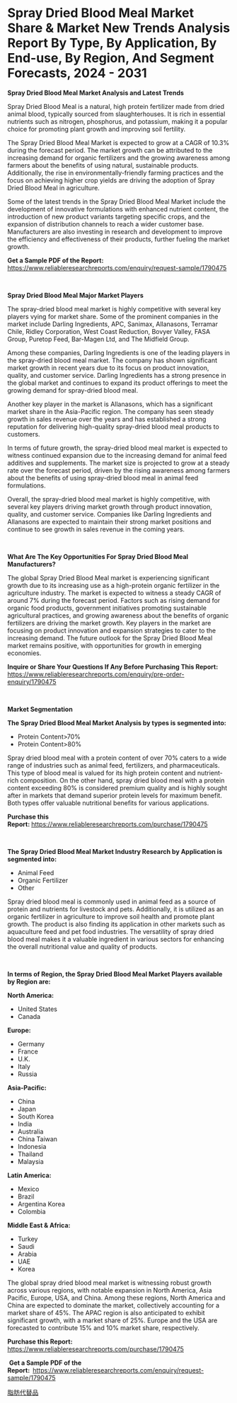 <p><h1>Spray Dried Blood Meal Market Share & Market New Trends Analysis Report By Type, By Application, By End-use, By Region, And Segment Forecasts, 2024 - 2031</h1></p><p><strong>Spray Dried Blood Meal Market Analysis and Latest Trends</strong></p>
<p><p>Spray Dried Blood Meal is a natural, high protein fertilizer made from dried animal blood, typically sourced from slaughterhouses. It is rich in essential nutrients such as nitrogen, phosphorus, and potassium, making it a popular choice for promoting plant growth and improving soil fertility.</p><p>The Spray Dried Blood Meal Market is expected to grow at a CAGR of 10.3% during the forecast period. The market growth can be attributed to the increasing demand for organic fertilizers and the growing awareness among farmers about the benefits of using natural, sustainable products. Additionally, the rise in environmentally-friendly farming practices and the focus on achieving higher crop yields are driving the adoption of Spray Dried Blood Meal in agriculture.</p><p>Some of the latest trends in the Spray Dried Blood Meal Market include the development of innovative formulations with enhanced nutrient content, the introduction of new product variants targeting specific crops, and the expansion of distribution channels to reach a wider customer base. Manufacturers are also investing in research and development to improve the efficiency and effectiveness of their products, further fueling the market growth.</p></p>
<p><strong>Get a Sample PDF of the Report:&nbsp;</strong> <a href="https://www.reliableresearchreports.com/enquiry/request-sample/1790475">https://www.reliableresearchreports.com/enquiry/request-sample/1790475</a></p>
<p>&nbsp;</p>
<p><strong>Spray Dried Blood Meal Major Market Players</strong></p>
<p><p>The spray-dried blood meal market is highly competitive with several key players vying for market share. Some of the prominent companies in the market include Darling Ingredients, APC, Sanimax, Allanasons, Terramar Chile, Ridley Corporation, West Coast Reduction, Bovyer Valley, FASA Group, Puretop Feed, Bar-Magen Ltd, and The Midfield Group.</p><p>Among these companies, Darling Ingredients is one of the leading players in the spray-dried blood meal market. The company has shown significant market growth in recent years due to its focus on product innovation, quality, and customer service. Darling Ingredients has a strong presence in the global market and continues to expand its product offerings to meet the growing demand for spray-dried blood meal.</p><p>Another key player in the market is Allanasons, which has a significant market share in the Asia-Pacific region. The company has seen steady growth in sales revenue over the years and has established a strong reputation for delivering high-quality spray-dried blood meal products to customers.</p><p>In terms of future growth, the spray-dried blood meal market is expected to witness continued expansion due to the increasing demand for animal feed additives and supplements. The market size is projected to grow at a steady rate over the forecast period, driven by the rising awareness among farmers about the benefits of using spray-dried blood meal in animal feed formulations.</p><p>Overall, the spray-dried blood meal market is highly competitive, with several key players driving market growth through product innovation, quality, and customer service. Companies like Darling Ingredients and Allanasons are expected to maintain their strong market positions and continue to see growth in sales revenue in the coming years.</p></p>
<p>&nbsp;</p>
<p><strong>What Are The Key Opportunities For Spray Dried Blood Meal Manufacturers?</strong></p>
<p><p>The global Spray Dried Blood Meal market is experiencing significant growth due to its increasing use as a high-protein organic fertilizer in the agriculture industry. The market is expected to witness a steady CAGR of around 7% during the forecast period. Factors such as rising demand for organic food products, government initiatives promoting sustainable agricultural practices, and growing awareness about the benefits of organic fertilizers are driving the market growth. Key players in the market are focusing on product innovation and expansion strategies to cater to the increasing demand. The future outlook for the Spray Dried Blood Meal market remains positive, with opportunities for growth in emerging economies.</p></p>
<p><strong>Inquire or Share Your Questions If Any Before Purchasing This Report:</strong> <a href="https://www.reliableresearchreports.com/enquiry/pre-order-enquiry/1790475">https://www.reliableresearchreports.com/enquiry/pre-order-enquiry/1790475</a></p>
<p>&nbsp;</p>
<p><strong>Market Segmentation</strong></p>
<p><strong>The Spray Dried Blood Meal Market Analysis by types is segmented into:</strong></p>
<p><ul><li>Protein Content>70%</li><li>Protein Content>80%</li></ul></p>
<p><p>Spray dried blood meal with a protein content of over 70% caters to a wide range of industries such as animal feed, fertilizers, and pharmaceuticals. This type of blood meal is valued for its high protein content and nutrient-rich composition. On the other hand, spray dried blood meal with a protein content exceeding 80% is considered premium quality and is highly sought after in markets that demand superior protein levels for maximum benefit. Both types offer valuable nutritional benefits for various applications.</p></p>
<p><strong>Purchase this Report:&nbsp;</strong><a href="https://www.reliableresearchreports.com/purchase/1790475">https://www.reliableresearchreports.com/purchase/1790475</a></p>
<p>&nbsp;</p>
<p><strong>The Spray Dried Blood Meal Market Industry Research by Application is segmented into:</strong></p>
<p><ul><li>Animal Feed</li><li>Organic Fertilizer</li><li>Other</li></ul></p>
<p><p>Spray dried blood meal is commonly used in animal feed as a source of protein and nutrients for livestock and pets. Additionally, it is utilized as an organic fertilizer in agriculture to improve soil health and promote plant growth. The product is also finding its application in other markets such as aquaculture feed and pet food industries. The versatility of spray dried blood meal makes it a valuable ingredient in various sectors for enhancing the overall nutritional value and quality of products.</p></p>
<p>&nbsp;</p>
<p><strong>In terms of Region, the Spray Dried Blood Meal Market Players available by Region are:</strong></p>
<p>
    <p> <strong> North America: </strong>
        <ul>
            <li>United States</li>
            <li>Canada</li>
        </ul>
        </p> 
    <p> <strong> Europe: </strong>
        <ul>
            <li>Germany</li>
            <li>France</li>
            <li>U.K.</li>
            <li>Italy</li>
            <li>Russia</li>
        </ul>
        </p> 
    <p> <strong> Asia-Pacific: </strong>
        <ul>
            <li>China</li>
            <li>Japan</li>
            <li>South Korea</li>
            <li>India</li>
            <li>Australia</li>
            <li>China Taiwan</li>
            <li>Indonesia</li>
            <li>Thailand</li>
            <li>Malaysia</li>
        </ul>
        </p> 
    <p> <strong> Latin America: </strong>
        <ul>
            <li>Mexico</li>
            <li>Brazil</li>
            <li>Argentina Korea</li>
            <li>Colombia</li>
        </ul>
        </p> 
    <p> <strong> Middle East & Africa: </strong>
        <ul>
            <li>Turkey</li>
            <li>Saudi</li>
            <li>Arabia</li>
            <li>UAE</li>
            <li>Korea</li>
        </ul>
    </p>
    </p>
<p><p>The global spray dried blood meal market is witnessing robust growth across various regions, with notable expansion in North America, Asia Pacific, Europe, USA, and China. Among these regions, North America and China are expected to dominate the market, collectively accounting for a market share of 45%. The APAC region is also anticipated to exhibit significant growth, with a market share of 25%. Europe and the USA are forecasted to contribute 15% and 10% market share, respectively.</p></p>
<p><strong>Purchase this Report: </strong><a href="https://www.reliableresearchreports.com/purchase/1790475">https://www.reliableresearchreports.com/purchase/1790475</a></p>
<p>&nbsp;<strong>Get a Sample PDF of the Report:&nbsp;&nbsp;</strong><a href="https://www.reliableresearchreports.com/enquiry/request-sample/1790475">https://www.reliableresearchreports.com/enquiry/request-sample/1790475</a></p>
<p><strong></strong></p>
<p><p><a href="https://github.com/zekaoe592392/Market-Research-Report-List-1/blob/main/9845150192141.md">脂肪代替品</a></p></p>